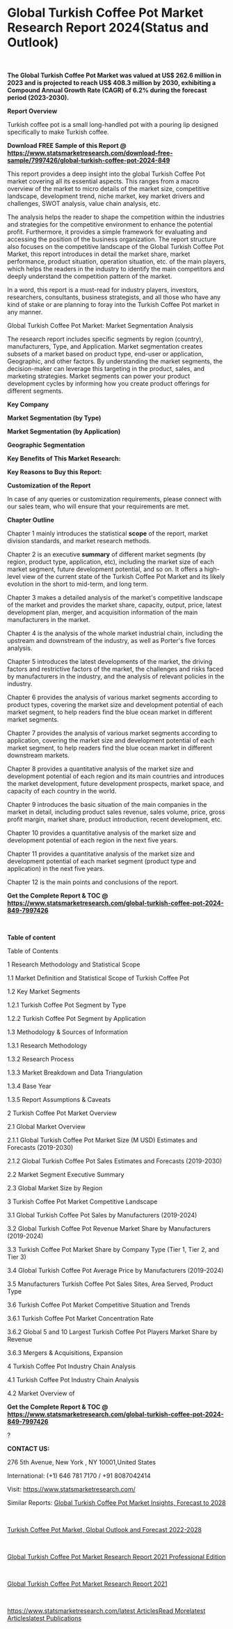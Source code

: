 <h1>Global Turkish Coffee Pot Market Research Report 2024(Status and Outlook)</h1><br/><p><strong>The Global Turkish Coffee Pot Market was valued at US$ 262.6 million in 2023 and is projected to reach US$ 408.3 million by 2030, exhibiting a Compound Annual Growth Rate (<strong>CAGR</strong>) of 6.2% during the forecast period (2023-2030).</strong></p>
 
 
 
 <p><strong>Report Overview</strong></p>
 
 
 
 <p>Turkish coffee pot is a small long-handled pot with a pouring lip designed specifically to make Turkish coffee.</p>
 
 
 
 <p><strong>Download FREE Sample of this Report @ <a href="https://www.statsmarketresearch.com/download-free-sample/7997426/global-turkish-coffee-pot-2024-849">https://www.statsmarketresearch.com/download-free-sample/7997426/global-turkish-coffee-pot-2024-849</a></strong></p>
 
 
 
 <p>This report provides a deep insight into the global Turkish Coffee Pot market covering all its essential aspects. This ranges from a macro overview of the market to micro details of the market size, competitive landscape, development trend, niche market, key market drivers and challenges, SWOT analysis, value chain analysis, etc.</p>
 
 
 
 <p>The analysis helps the reader to shape the competition within the industries and strategies for the competitive environment to enhance the potential profit. Furthermore, it provides a simple framework for evaluating and accessing the position of the business organization. The report structure also focuses on the competitive landscape of the Global Turkish Coffee Pot Market, this report introduces in detail the market share, market performance, product situation, operation situation, etc. of the main players, which helps the readers in the industry to identify the main competitors and deeply understand the competition pattern of the market.</p>
 
 
 
 <p>In a word, this report is a must-read for industry players, investors, researchers, consultants, business strategists, and all those who have any kind of stake or are planning to foray into the Turkish Coffee Pot market in any manner.</p>
 
 
 
 <p>Global Turkish Coffee Pot Market: Market Segmentation Analysis</p>
 
 
 
 <p>The research report includes specific segments by region (country), manufacturers, Type, and Application. Market segmentation creates subsets of a market based on product type, end-user or application, Geographic, and other factors. By understanding the market segments, the decision-maker can leverage this targeting in the product, sales, and marketing strategies. Market segments can power your product development cycles by informing how you create product offerings for different segments.</p>
 
 
 
 <p><strong>Key Company</strong></p>
 
 
 
 <p><strong>Market Segmentation (by Type)</strong></p>
 
 
 
 <p><strong>Market Segmentation (<strong>by Application</strong>)</strong></p>
 
 
 
 <p><strong>Geographic Segmentation</strong></p>
 
 
 
 <p><strong>Key Benefits of This Market Research:</strong></p>
 
 
 
 <p><strong>Key <strong>Reasons to Buy</strong> this Report:</strong></p>
 
 
 
 <p><strong>Customization of the Report</strong></p>
 
 
 
 <p>In case of any queries or customization requirements, please connect with our sales team, who will ensure that your requirements are met.</p>
 
 
 
 <p><strong>Chapter Outline</strong></p>
 
 
 
 <p>Chapter 1 mainly introduces the statistical <strong>scope</strong> of the report, market division standards, and market research methods.</p>
 
 
 
 <p>Chapter 2 is an executive <strong>summary</strong> of different market segments (by region, product type, application, etc), including the market size of each market segment, future development potential, and so on. It offers a high-level view of the current state of the Turkish Coffee Pot Market and its likely evolution in the short to mid-term, and long term.</p>
 
 
 
 <p>Chapter 3 makes a detailed analysis of the market&#39;s competitive landscape of the market and provides the market share, capacity, output, price, latest development plan, merger, and acquisition information of the main manufacturers in the market.</p>
 
 
 
 <p>Chapter 4 is the analysis of the whole market industrial chain, including the upstream and downstream of the industry, as well as Porter&#39;s five forces analysis.</p>
 
 
 
 <p>Chapter 5 introduces the latest developments of the market, the driving factors and restrictive factors of the market, the challenges and risks faced by manufacturers in the industry, and the analysis of relevant policies in the industry.</p>
 
 
 
 <p>Chapter 6 provides the analysis of various market segments according to product types, covering the market size and development potential of each market segment, to help readers find the blue ocean market in different market segments.</p>
 
 
 
 <p>Chapter 7 provides the analysis of various market segments according to application, covering the market size and development potential of each market segment, to help readers find the blue ocean market in different downstream markets.</p>
 
 
 
 <p>Chapter 8 provides a quantitative analysis of the market size and development potential of each region and its main countries and introduces the market development, future development prospects, market space, and capacity of each country in the world.</p>
 
 
 
 <p>Chapter 9 introduces the basic situation of the main companies in the market in detail, including product sales revenue, sales volume, price, gross profit margin, market share, product introduction, recent development, etc.</p>
 
 
 
 <p>Chapter 10 provides a quantitative analysis of the market size and development potential of each region in the next five years.</p>
 
 
 
 <p>Chapter 11 provides a quantitative analysis of the market size and development potential of each market segment (product type and application) in the next five years.</p>
 
 
 
 <p>Chapter 12 is the main points and conclusions of the report.</p>
 
 
 
 <div><b>Get the Complete Report & TOC @ <a href="https://www.statsmarketresearch.com/global-turkish-coffee-pot-2024-849-7997426">https://www.statsmarketresearch.com/global-turkish-coffee-pot-2024-849-7997426</a></b></div>
 
 
 
 <p><br />
 
 <b>Table of content</b></p>
 
 
 
 <p>Table of Contents<br />
 
 1 Research Methodology and Statistical Scope<br />
 
 1.1 Market Definition and Statistical Scope of Turkish Coffee Pot<br />
 
 1.2 Key Market Segments<br />
 
 1.2.1 Turkish Coffee Pot Segment by Type<br />
 
 1.2.2 Turkish Coffee Pot Segment by Application<br />
 
 1.3 Methodology & Sources of Information<br />
 
 1.3.1 Research Methodology<br />
 
 1.3.2 Research Process<br />
 
 1.3.3 Market Breakdown and Data Triangulation<br />
 
 1.3.4 Base Year<br />
 
 1.3.5 Report Assumptions & Caveats<br />
 
 2 Turkish Coffee Pot Market Overview<br />
 
 2.1 Global Market Overview<br />
 
 2.1.1 Global Turkish Coffee Pot Market Size (M USD) Estimates and Forecasts (2019-2030)<br />
 
 2.1.2 Global Turkish Coffee Pot Sales Estimates and Forecasts (2019-2030)<br />
 
 2.2 Market Segment Executive Summary<br />
 
 2.3 Global Market Size by Region<br />
 
 3 Turkish Coffee Pot Market Competitive Landscape<br />
 
 3.1 Global Turkish Coffee Pot Sales by Manufacturers (2019-2024)<br />
 
 3.2 Global Turkish Coffee Pot Revenue Market Share by Manufacturers (2019-2024)<br />
 
 3.3 Turkish Coffee Pot Market Share by Company Type (Tier 1, Tier 2, and Tier 3)<br />
 
 3.4 Global Turkish Coffee Pot Average Price by Manufacturers (2019-2024)<br />
 
 3.5 Manufacturers Turkish Coffee Pot Sales Sites, Area Served, Product Type<br />
 
 3.6 Turkish Coffee Pot Market Competitive Situation and Trends<br />
 
 3.6.1 Turkish Coffee Pot Market Concentration Rate<br />
 
 3.6.2 Global 5 and 10 Largest Turkish Coffee Pot Players Market Share by Revenue<br />
 
 3.6.3 Mergers & Acquisitions, Expansion<br />
 
 4 Turkish Coffee Pot Industry Chain Analysis<br />
 
 4.1 Turkish Coffee Pot Industry Chain Analysis<br />
 
 4.2 Market Overview of</p>
 
 
 
 <div><b>Get the Complete Report & TOC @ <a href="https://www.statsmarketresearch.com/global-turkish-coffee-pot-2024-849-7997426">https://www.statsmarketresearch.com/global-turkish-coffee-pot-2024-849-7997426</a></b></div>
 
 
 
 <p>? </p>
 
 
 
 <p><b>CONTACT US:</b><br />
 
 276 5th Avenue, New York , NY 10001,United States<br />
 
 International: (+1) 646 781 7170 / +91 8087042414<br />
 
 Visit: <a href="https://www.statsmarketresearch.com/">https://www.statsmarketresearch.com/</a><br />
 
 Similar Reports: <a href="https://www.statsmarketresearch.com/global-turkish-coffee-pot-2024-849-7997426">Global Turkish Coffee Pot Market Insights, Forecast to 2028</a><br />
 
 <br />
 
 <a href="https://www.statsmarketresearch.com/global-turkish-coffee-pot-2024-849-7997426">Turkish Coffee Pot Market, Global Outlook and Forecast 2022-2028</a><br />
 
 <br />
 
 <a href="https://www.statsmarketresearch.com/global-turkish-coffee-pot-2024-849-7997426">Global Turkish Coffee Pot Market Research Report 2021 Professional Edition</a><br />
 
 <br />
 
 <a href="https://www.statsmarketresearch.com/global-turkish-coffee-pot-2024-849-7997426">Global Turkish Coffee Pot Market Research Report 2021</a><br />
 
 <br />
 
 <a href="https://gyeongbokgung.com">https://www.statsmarketresearch.com/</a><a href="https://hallyeomaritime.com">latest Articles</a><a href="https://jingwansa.com">Read More</a><a href="https://nguoiviet.jp/">latest Articles</a><a href="https://www.intelmarketresearch.com/">latest Publications</a></p>